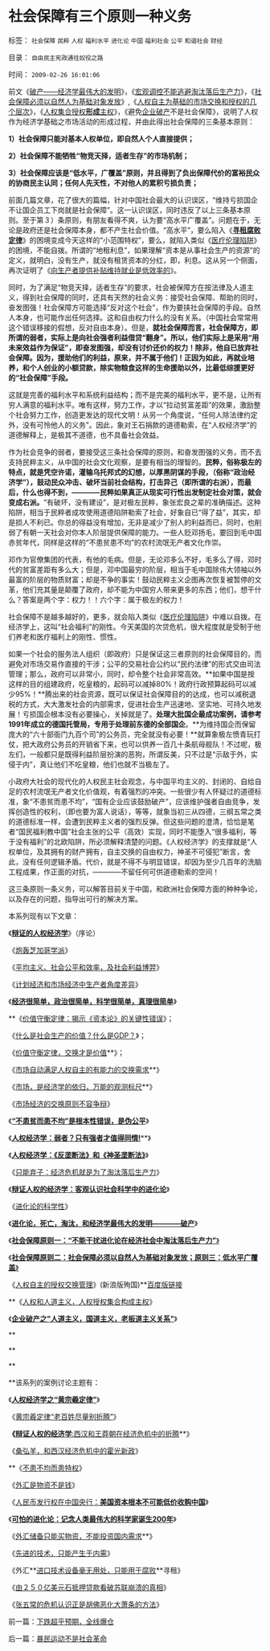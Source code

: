 # 社会保障有三个原则一种义务

标签： `社会保障` `民粹` `人权` `福利水平` `进化论` `中国` `福利社会` `公平` `和谐社会` `财经` 

目录： `自由民主宪政通往奴役之路`

时间： `2009-02-26 16:01:06`

前文《[破产——经济学最伟大的发明](../../../2009/2/21/进化论：死亡是为了生存，经济中的淘汰和破产.md)》，《[宏观调控不能逃避淘汰落后生产力](../../../2009/2/21/社会保障原则之“不能干扰进化论”.md)》，《[社会保障必须以自然人为基础对象发放](../../../2009/2/21/社会保障原则之“不能干扰进化论”.md)》,《[人权自主为基础的市场交换和授权的几个层次](http://blog.sina.com.cn/s/blog_5563a64d0100c033.html)》，《[人权集合授权**形成**主权](../../../2009/2/24/得民心者得天下之“人权，公民权和人道主义”.md)》，《避免[企业破产](../../../2009/2/25/企业破产之人道主义，国道主义，老板道主义关系.md)不是社会保障》，说明了人权作为经济学基础之市场活动的形成过程，并由此得出社会保障的三条基本原则：

**1）社会保障只能对基本人权单位，即自然人个人直接提供；**

**2）社会保障不能牺牲“物竞天择，适者生存”的市场机制；**

**3）社会保障应该是“低水平，广覆盖”原则，并且得到了负出保障代价的富裕民众的协商民主认同；任何人先天性，不对他人的累积亏损负责；**

前面几篇文章，花了很大的篇幅，针对中国社会最大的认识误区，“维持亏损国企不让国企员工下岗就是社会保障”。这一认识误区，同时违反了以上三条基本原则。至于第３）条原则，有朋友看得不爽，认为要“高水平广覆盖”。问题在于，无论是政府还是社会保障本身，都不产生社会价值。“高水平”，要么陷入《[**寻租腐败定律**](../../../2008/11/11/计划经济调用通货膨胀：政府的成本有意义吗？.md)》的困境变成今天这样的“小范围特权”，要么，就陷入类似《[医疗伦理陷阱](../../../2008/3/29/医改谎言“所有人看得起治得所有病”.md)》的困境，不能自拨。所谓的“地租利息”，如果理解“资本是从事社会生产的资源”的定义，就明白，没有生产，就没有租赁资本的分红，即，利息。这从另一个侧面，再次证明了《[向生产者提供补贴维持就业是低效率的](../../../2009/1/6/社会保障之补需方暨“有效补贴定理”.md)》。

同时，为了满足“物竞天择，适者生存”的要求，社会被保障方在按法律及人道主义，得到社会保障的同时，还具有天然的社会义务：接受社会保障、帮助的同时，奋发图强！社会保障方可能选择“反对这个社会”，作为要挟社会保障的手段。自然人本身，也可能作出任何选择。这和自由权力什么的没有关系。（中国社会常常用这个错误移接的假想，反对自由本身）。但是，**就社会保障而言，社会保障方，即所谓的弱者，实际上是向社会强者利益借贷“翻身”。所以，他们实际上是采用“用未来效益作为保证”，即奋发图强，却没有讨价还价的权力！除非，他自已放弃社会保障。因为，援助他们的利益，原来，并不属于他们！正因为如此，再就业培养，和个人创业的小额贷款，除实物粮食这样的生命援助以外，比最低综援更好的“社会保障”手段。**

这就是完善的福利水平和系统利益结构；而不是完美的福利水平，更不是，让所有穷人满意的福利水平。唯有这样，努力工作，才以“拉动贫富差距”的效果，激励整个社会努力工作，创造更发达的现代文明！从另一个角度说，“任何人除法律约定外，没有可怜他人的义务”。因此，象对王石捐款的道德勒索，在“人权经济学”的道德解释上，是极其不道德，也不具备社会效益。

作为社会竞争的弱者，要接受这三条社会保障的原则，和奋发图强的义务，而不去支持民粹主义，从中国的社会文化观察，是要有相当的理智的。**民粹，俗称极左的特点，就是凭空许诺，灌输乌托邦式的幻想，以厚黑阴谋的手段，（俗称“政治经济学”），鼓动民众冲击、破坏当前社会结构，打击异己（即所谓的右派），而最后，什么也得不到，————民粹如果真正从现实可行性出发制定社会对策，就会变成右派。**“有破坏，没有建设”，是对极左民粹，象张宏良之辈的准确描述。这种陷阱，相当于民粹者成攻使用道德陷阱勒索了社会，好象自已“得了益”，其实，却是损人不利已。你总的得益没有增加，无非是减少了别人的利益而已，同时，也削弱了有朝一天社会对你本人阶层提供保障的能力。一些人贬邓扬毛，要回到毛中国赤贫年代，同样是这样的“不患贫患不均”的农村流氓无产者文化作崇。

邓作为官僚集团的代表，有他的毛病。但是，无论邓多么不好，毛多么了得，邓时代的贫富差距有多么大；但是，邓中国最穷的阶层，相当于毛中国除伟大领袖以外最富的阶层的物质财富；却是不争的事实！鼓动民粹主义企图再次恢复被暂停的文革，他们充其量是颠覆了政府，却不能为中国穷人带来更多的东西；他们，想干什么？答案是两个字：权力！！六个字：属于极左的权力！

社会保障不是越多越好的，更多，就会陷入类似《[医疗伦理陷阱](../../../2008/3/29/医改谎言“所有人看得起治得所有病”.md)》中难以自拨。在经济学上，这叫“社会福利”的刚性。今天美国的次贷危机，很大程度就是受制于他们养老和医疗福利上的刚性、惯性。

如果一个社会的服务法人组织（即政府）只是保证这三者原则的社会保障目的，而避免对市场交易作直接的干涉；公平的交易社会公约以“民约法律”的形式交由司法管理；那么，政府可以非常小，同时，却令整个社会非常高效。**如果中国是按这样的目的组建政府，吃皇粮的，起码可以减掉80%！政府行政预算起码可以减少95%！**腾出来的社会资源，既可以保证社会保障目的的达成，也可以减税退税的方式，大大激发社会的内部需求，促进社会生产迅速地、坚实地、可持久地发展！亏损国企根本没有必要操心，关掉就是了。**处理大批国企最成功案例，请参考1991年成立的德国托管局，专用于处理前东德的全部国企**。**为维持国企而保留庞大的“六十部衙门九百个司”的公务员，完全就没有必要！**就算象极左愤青玩打仗，把大政府公务员的开销省下来，也可以供养一百几十条航母舰队！不过呢，极左们，一般都只是既得利益阶层扮演的恶狗，所谓反美，只不过是“示敌于外，实侵于内”，真让他们不吃皇粮，他们也就不当极左了。

小政府大社会的现代化的人权民主社会观念，与中国平均主义的、封闭的、自给自足的农村流氓无产者文化价值观，有着强烈的冲突。一些很少有人怀疑过的道德标准，象“不患贫而患不均”，“国有企业应该鼓励破产”，应该维护强者自由竞争，发挥创造性的权利，（即也要为富人说话），等等，就象当初三从四德，三纲五常之类的道德标准一样，会遭到民粹主义者的强烈反弹。但这些问题的澄清，恰恰是笔者“国民福利教中国”社会主张的公平（高效）实现，同时不能堕入“很多福利，等于没有福利”的北欧陷阱，所必须解释清楚的问题。《人权经济学》的支撑就是“人权单位，及其拥有的财产拥有，自主交换的自由权力，神圣不可侵犯”断言，舍此，没有任何逻辑矛盾。代价，就是不得不与明显错误，却因为至少几百年的洗脑工程成果，作正面的对抗，————不留任何可供道德勒索的空间！

这三条原则一条义务，可以解答目前关于中国，和欧洲社会保障方面的种种争论，以及存在的问题，指导出可行的解决方案。

本系列现有以下文章：

《[**辩证的人权经济学**](../../../2009/2/6/人权经济学.md)》（序论）

《[炮轰芝加哥学派](../../../2009/2/2/炮轰芝加哥学派.md)》

《[平均主义、社会公平和效率，及社会利益博羿](../../../2009/1/29/平均主义、社会公平和效率，及社会利益博羿.md)》

《[计划经济和市场经济中生产者角度差异](../../../2009/1/22/计划经济和市场经济中的生产者角色差异.md)》

《[**经济很简单，政治很简单，科学很简单，真理很简单**](../../../2009/1/24/经济很简单，政治很简单，科学很简单，真理很简单.md)》

**《[价值守衡定律：揭示《资本论》的关键性错误](../../../2008/7/26/什么是生产的价值？揭示《资本论》的关键性错误.md)》；

《[什么是社会生产的价值？什么是GDP？](../../../2008/7/6/什么是社会生产的价值？什么是GDP？.md)》；

《[价值守衡定律，交换才是价值](../../../2008/8/25/价值守恒定律：交换决定价值，政府采购与泡沫GDP.md)**》；

《[市场自动满足人权自主的有能力的交换需求](../../../2009/2/1/市场自动满足人权自主的有能力的交换需求.md)**》

《[市场，是经济学的依归，万能的观测标尺](../../../2009/2/3/市场，是经济学的依归，万能的观测标尺.md)**》

《[市场经济的交换原则不容争辩](../../../2009/2/5/市场经济的自由交换原则不容争辩.md)》

《[**“不患贫而患不均”是根本性错误，是伪公平**](../../../2009/2/7/“不患贫而患不均”是伪公平，是特权化，社会等级化.md)》

《[**人权经济学：弱者？只有强者才值得同情!**](../../../2009/2/7/人权经济学：弱者？只有强者才值得同情!.md)**》

《[**人权经济学：《反垄断法》和《神圣垄断法》**](../../../2009/2/8/人权经济学：《反垄断法》和《神圣垄断法》.md)》

《[只能弃子：经济危机就是为了淘汰落后生产力](../../../2009/2/13/财政和金融双料危机共振.md)》

《[**辩证人权的经济学：客观认识社会科学中的进化论**](../../../2009/2/10/理直气壮做好人，快快乐乐赚大钱.md)》

《[进化论的科学性](../../../2009/2/18/进化论的科学性；回应马恩基督教的质难.md)》

《**[进化论，死亡，淘汰，和经济学最伟大的发明————破产](../../../2009/2/21/进化论：死亡是为了生存，经济中的淘汰和破产.md)**》

《[**社会保障原则一：“不能干扰进化论在经济社会中淘汰落后生产力”**》](../../../2009/2/21/社会保障原则之“不能干扰进化论”.md)

《[**社会保障原则二：社会保障必须以自然人为基础对象发放；原则三：低水平广覆盖**》](../../../2009/2/21/社会保障原则之“不能干扰进化论”.md)

《[人权自主的授权交换管理](http://blog.sina.com.cn/s/blog_5563a64d0100c033.html)》(新浪版殉国)**[百度版链接](http://hi.baidu.com/darthchn/blog/item/bf555cdc82eeabe677c6380e.html)

**《[人权和人道主义，人权授权集合构成主权](../../../2009/2/24/得民心者得天下之“人权，公民权和人道主义”.md)》

《[**企业破产之"人道主义，国道主义，老板道主义关系"**](../../../2009/2/25/企业破产之人道主义，国道主义，老板道主义关系.md)》

**

**

**

**该系列的案例讨论主题有：

《[**人权经济学之“黄宗羲定律”**](../../../2009/2/9/人权经济学之“黄宗羲定律”.md)》

《[黄宗羲定律“老百姓尽量别折腾”](../../../2009/2/9/黄宗羲定律“老百姓尽量别折腾”.md)》

**《**[**辩证人权的经济学**:西汉和王莽朝在经济危机中的折腾](../../../2009/2/11/好心可能办坏事：西汉和王莽朝的经济危机.md)**》

《[桑弘羊，和西汉经济危机中的霍光新政](../../../2009/2/12/西汉经济危机中的汉昭帝霍光新政.md)》

**《[不患不均而患特权](http://blog.sina.com.cn/s/blog_5563a64d0100bwh8.html)》

《[外汇是物资不是钱](../../../2009/2/14/外汇不是钱，是物资！“分国企，分外汇”难言吉凶.md)》

《[人民币发行权在中国央行：**美国资本根本不可能低价收购中国**](../../../2009/2/15/美国资本根本不可能低价收购中国.md)》

《**[可怕的进化论：记念人类最伟大的科学家诞生200年](../../../2009/2/15/可怕的进化论：记念人类最伟大的科学家诞生200年.md)**》

《[外汇储备只能买物资，不能投资国内需求](../../../2009/2/16/中国外汇储备买物资；美国政府可能就破产了.md)**》

《[先进的技术，只能产生于内需](../../../2009/2/17/有内需没垄断就会有先进技术.md)》

《外汇**[进口技术设备毫无用处，只能用于腐败](../../../2009/2/18/进口技术设备的用处就是腐败.md)**寻租》

《[由２５０亿美元石抵押贷款看破苏联崩溃的真相](../../../2009/2/19/250亿美元望远镜看透苏联崩溃真相.md)》

《[张五常的危机认识正是胡佛恶化大萧条的方法](../../../2009/2/20/张五常的危机药方，胡佛总统似曾相识.md)》







前一篇：[下跌超乎预期，全线爆仓](../../../2009/2/26/下跌超乎预期，全线爆仓.md)

后一篇：[暴民运动不是社会革命](../../../2009/2/27/暴民运动不是社会革命.md)